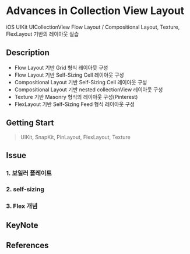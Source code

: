 # Advances in Collection View Layout
iOS UIKit UICollectionVIew Flow Layout / Compositional Layout, Texture, FlexLayout 기반의 레이아웃 실습

## Description
+ Flow Layout 기반 Grid 형식 레이아웃 구성
+ Flow Layout 기반 Self-Sizing Cell 레이아웃 구성
+ Compositional Layout 기반 Self-Sizing Cell 레이아웃 구성
+ Compositional Layout 기반 nested collectionView 레이아웃 구성
+ Texture 기반 Masonry 형식의 레이아웃 구성(Pinterest)
+ FlexLayout 기반 Self-Sizing Feed 형식 레이아웃 구성

## Getting Start
> UIKit, SnapKit, PinLayout, FlexLayout, Texture

## Issue
### 1. 보일러 플레이트

### 2. self-sizing

### 3. Flex 개념

## KeyNote

## References
